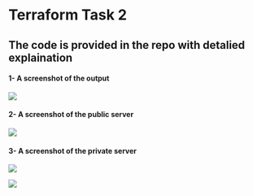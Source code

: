 # **Terraform Task 2**

## **The code is provided in the repo with detalied explaination**

#### **1- A screenshot of the output**

![](https://github.com/abdulrahman102/Sprints_tasks/blob/master/terraform/terraform_2/screenshots/1.png)


#### **2- A screenshot of the public server**

![](https://github.com/abdulrahman102/Sprints_tasks/blob/master/terraform/terraform_2/screenshots/2.png)


#### **3- A screenshot of the private server**

![](https://github.com/abdulrahman102/Sprints_tasks/blob/master/terraform/terraform_2/screenshots/3.png)

![](https://github.com/abdulrahman102/Sprints_tasks/blob/master/terraform/terraform_2/screenshots/4.png)
